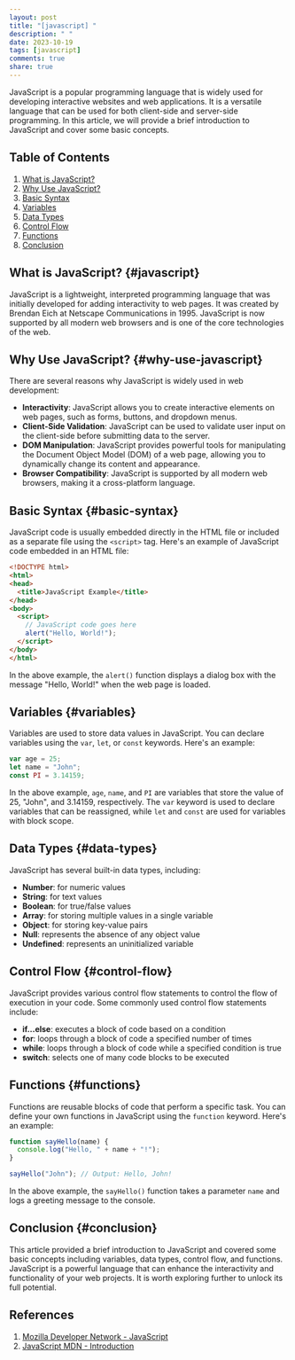 ```yaml
---
layout: post
title: "[javascript] "
description: " "
date: 2023-10-19
tags: [javascript]
comments: true
share: true
---
```


JavaScript is a popular programming language that is widely used for developing interactive websites and web applications. It is a versatile language that can be used for both client-side and server-side programming. In this article, we will provide a brief introduction to JavaScript and cover some basic concepts.

## Table of Contents
1. [What is JavaScript?](#javascript)
2. [Why Use JavaScript?](#why-use-javascript)
3. [Basic Syntax](#basic-syntax)
4. [Variables](#variables)
5. [Data Types](#data-types)
6. [Control Flow](#control-flow)
7. [Functions](#functions)
8. [Conclusion](#conclusion)

## What is JavaScript? {#javascript}

JavaScript is a lightweight, interpreted programming language that was initially developed for adding interactivity to web pages. It was created by Brendan Eich at Netscape Communications in 1995. JavaScript is now supported by all modern web browsers and is one of the core technologies of the web.

## Why Use JavaScript? {#why-use-javascript}

There are several reasons why JavaScript is widely used in web development:

- **Interactivity**: JavaScript allows you to create interactive elements on web pages, such as forms, buttons, and dropdown menus.
- **Client-Side Validation**: JavaScript can be used to validate user input on the client-side before submitting data to the server.
- **DOM Manipulation**: JavaScript provides powerful tools for manipulating the Document Object Model (DOM) of a web page, allowing you to dynamically change its content and appearance.
- **Browser Compatibility**: JavaScript is supported by all modern web browsers, making it a cross-platform language.

## Basic Syntax {#basic-syntax}

JavaScript code is usually embedded directly in the HTML file or included as a separate file using the `<script>` tag. Here's an example of JavaScript code embedded in an HTML file:

```html
<!DOCTYPE html>
<html>
<head>
  <title>JavaScript Example</title>
</head>
<body>
  <script>
    // JavaScript code goes here
    alert("Hello, World!");
  </script>
</body>
</html>
```

In the above example, the `alert()` function displays a dialog box with the message "Hello, World!" when the web page is loaded.

## Variables {#variables}

Variables are used to store data values in JavaScript. You can declare variables using the `var`, `let`, or `const` keywords. Here's an example:

```javascript
var age = 25;
let name = "John";
const PI = 3.14159;
```

In the above example, `age`, `name`, and `PI` are variables that store the value of 25, "John", and 3.14159, respectively. The `var` keyword is used to declare variables that can be reassigned, while `let` and `const` are used for variables with block scope.

## Data Types {#data-types}

JavaScript has several built-in data types, including:

- **Number**: for numeric values
- **String**: for text values
- **Boolean**: for true/false values
- **Array**: for storing multiple values in a single variable
- **Object**: for storing key-value pairs
- **Null**: represents the absence of any object value
- **Undefined**: represents an uninitialized variable

## Control Flow {#control-flow}

JavaScript provides various control flow statements to control the flow of execution in your code. Some commonly used control flow statements include:

- **if...else**: executes a block of code based on a condition
- **for**: loops through a block of code a specified number of times
- **while**: loops through a block of code while a specified condition is true
- **switch**: selects one of many code blocks to be executed

## Functions {#functions}

Functions are reusable blocks of code that perform a specific task. You can define your own functions in JavaScript using the `function` keyword. Here's an example:

```javascript
function sayHello(name) {
  console.log("Hello, " + name + "!");
}

sayHello("John"); // Output: Hello, John!
```

In the above example, the `sayHello()` function takes a parameter `name` and logs a greeting message to the console.

## Conclusion {#conclusion}

This article provided a brief introduction to JavaScript and covered some basic concepts including variables, data types, control flow, and functions. JavaScript is a powerful language that can enhance the interactivity and functionality of your web projects. It is worth exploring further to unlock its full potential.

## References
1. [Mozilla Developer Network - JavaScript](https://developer.mozilla.org/en-US/docs/Web/JavaScript)
2. [JavaScript MDN - Introduction](https://developer.mozilla.org/en-US/docs/Web/JavaScript/Guide/Introduction)